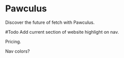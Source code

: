 # Pawculus
Discover the future of fetch with Pawculus.

#Todo
Add current section of website highlight on nav.

Pricing.

Nav colors?

